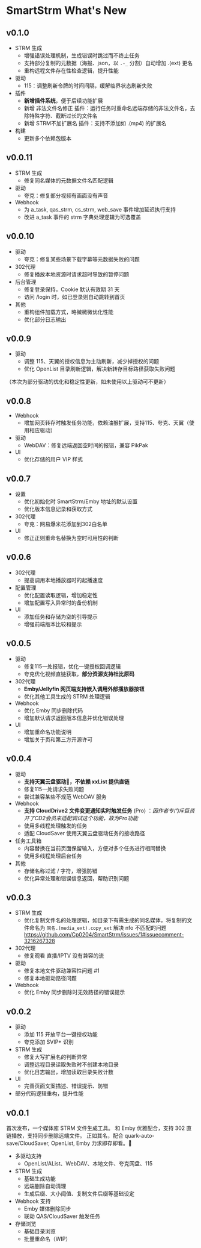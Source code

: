 # SmartStrm What's New

## v0.1.0

- STRM 生成
  - 增强错误处理机制，生成错误时跳过而不终止任务
  - 支持部分复制的元数据（海报、json，以 `.-_` 分割）自动增加 .(ext) 更名
  - 重构远程文件存在性检查逻辑，提升性能
- 驱动
  - 115：调整刷新令牌的时间间隔，缓解临界状态刷新失败
- 插件
  - **新增插件系统**，便于后续功能扩展
  - 新增 非法文件名修正 插件：运行任务时重命名远端存储的非法文件名，去除特殊字符、截断过长的文件名
  - 新增 STRM不加扩展名 插件：支持不添加如 .(mp4) 的扩展名
- 构建
  - 更新多个依赖包版本

## v0.0.11

- STRM 生成
  - 修复同名媒体的元数据文件名匹配逻辑
- 驱动
  - 夸克：修复部分视频有画面没有声音
- Webhook
  - 为 a_task, qas_strm, cs_strm, web_save 事件增加延迟执行支持
  - 改进 a_task 事件的 strm 字典处理逻辑为可选覆盖

## v0.0.10

- 驱动
  - 夸克：修复某些场景下载字幕等元数据失败的问题
- 302代理
  - 修复播放本地资源时请求超时导致的暂停问题
- 后台管理
  - 修复登录保持，Cookie 默认有效期 31 天
  - 访问 /login 时，如已登录则自动跳转到首页
- 其他
  - 重构组件加载方式，略微微微优化性能
  - 优化部分日志输出

## v0.0.9

- 驱动
  - 调整 115、天翼的授权信息为主动刷新，减少掉授权的问题
  - 优化 OpenList 目录刷新逻辑，解决新转存目标路径获取失败问题

（本次为部分驱动的优化和稳定性更新，如未使用以上驱动可不更新）

## v0.0.8

- Webhook
  - 增加网页转存时触发任务功能，依赖油猴扩展，支持115、夸克、天翼（使用相应驱动）
- 驱动
  - WebDAV：修复远端返回空时间的报错，兼容 PikPak
- UI
  - 优化存储的用户 VIP 样式

## v0.0.7

- 设置
  - 优化初始化时 SmartStrm/Emby 地址的默认设置
  - 优化版本信息记录和获取方式
- 302代理
  - 夸克：网易爆米花添加到302白名单
- UI
  - 修正正则重命名替换为空时可用性的判断

## v0.0.6

- 302代理
  - 提高调用本地播放器时的起播速度
- 配置管理
  - 优化配置读取逻辑，增加稳定性
  - 增加配置写入异常时的备份机制
- UI
  - 添加任务和存储为空的引导提示
  - 增强前端版本比较和提示

## v0.0.5

- 驱动
  - 修复115一处报错，优化一键授权回调逻辑
  - 夸克优化视频直链获取，**部分资源支持杜比原码**
- 302代理
  - **Emby/Jellyfin 网页端支持嵌入调用外部播放器按钮**
  - 优化其他工具生成的 STRM 处理逻辑
- Webhook
  - 优化 Emby 同步删除代码
  - 增加默认请求返回版本信息并优化错误处理
- UI
  - 增加重命名功能说明
  - 增加关于页和第三方开源许可

## v0.0.4

- 驱动
  - **支持天翼云盘驱动🎉，不依赖 xxList 提供直链**
  - 修复115一处请求失败问题
  - 尝试兼容某些不规范 WebDAV 服务
- Webhook
  - **支持 CloudDrive2 文件变更通知实时触发任务** (Pro) ：*因作者专门斥巨资开了CD2会员来适配调试这个功能，故为Pro功能*
  - 使用多线程处理触发的任务
  - 适配 CloudSaver 使用天翼云盘驱动任务的接收路径
- 任务工具箱
  - 内容替换在当前页面保留输入，方便对多个任务进行相同替换
  - 使用多线程处理后台任务
- 其他
  - 存储名称过滤 / 字符，增强防错
  - 优化异常处理和错误信息返回，帮助识别问题

## v0.0.3

- STRM 生成
  - 优化复制文件名的处理逻辑，如目录下有需生成的同名媒体，将复制的文件命名为 `同名.(media_ext).copy_ext`  解决 nfo 不匹配的问题 https://github.com/Cp0204/SmartStrm/issues/1#issuecomment-3216267328
- 302代理
  - 修复观看 直播/IPTV 没有兼容的流
- 驱动
  - 修复本地文件驱动兼容性问题 #1
  - 修复本地驱动路径问题
- Webhook
  - 优化 Emby 同步删除时无效路径的错误提示

## v0.0.2

- 驱动
  - 添加 115 开放平台一键授权功能
  - 夸克添加 SVIP+ 识别
- STRM 生成
  - 修复大写扩展名的判断异常
  - 调整远程目录读取失败时不创建本地目录
  - 优化日志输出，增加读取目录失败计数
- UI
  - 完善页面文案描述、错误提示、防错
- 部分代码逻辑重构，提升性能

## v0.0.1

首次发布，一个媒体库 STRM 文件生成工具。 和 Emby 优雅配合，支持 302 直链播放，支持同步删除远端文件。 正如其名，配合 quark-auto-save/CloudSaver, OpenList, Emby 力求即存即看。🥳

* 多驱动支持
  * OpenList/AList、WebDAV、本地文件、夸克网盘、115
* STRM 生成
  * 基础生成功能
  * 远端删除自动清理
  * 生成后缀、大小阈值、复制文件后缀等基础设定
* Webhook 支持
  * Emby 媒体删除同步
  * 联动 QAS/CloudSaver 触发任务
* 存储浏览
  * 基础目录浏览
  * 批量重命名（WIP）
